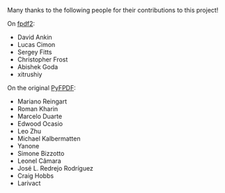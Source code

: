 Many thanks to the following people for their contributions to this project!

On [fpdf2](https://github.com/alexanderankin/pyfpdf/graphs/contributors):

- David Ankin
- Lucas Cimon
- Sergey Fitts
- Christopher Frost
- Abishek Goda
- xitrushiy

On the original [PyFPDF](https://github.com/reingart/pyfpdf/graphs/contributors):

- Mariano Reingart
- Roman Kharin
- Marcelo Duarte
- Edwood Ocasio
- Leo Zhu
- Michael Kalbermatten
- Yanone
- Simone Bizzotto
- Leonel Câmara
- José L. Redrejo Rodríguez
- Craig Hobbs
- Larivact
